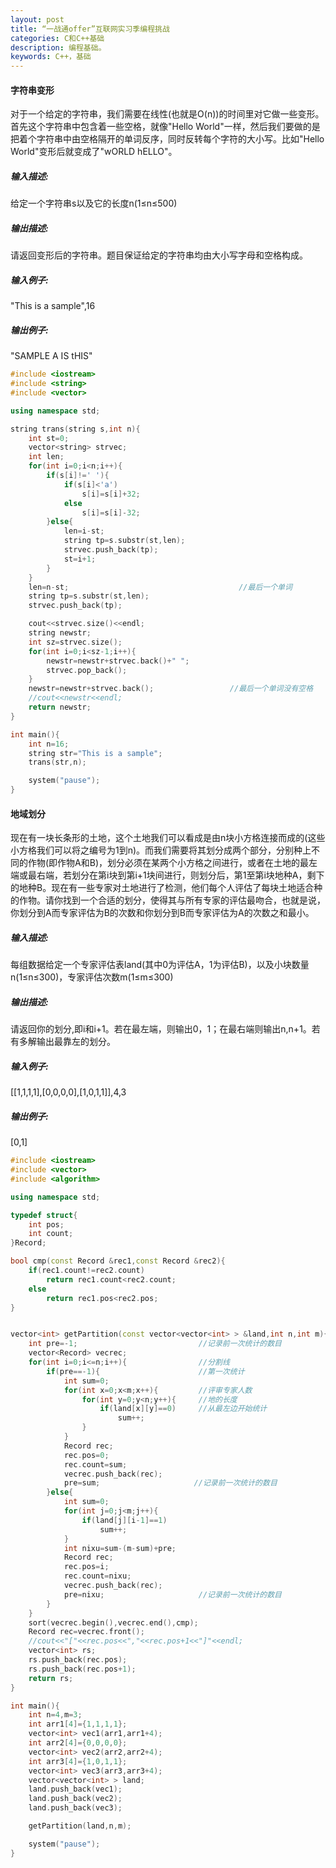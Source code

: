 ```yaml
---
layout: post
title: “一战通offer”互联网实习季编程挑战
categories: C和C++基础
description: 编程基础。
keywords: C++，基础
---
```


#### 字符串变形

对于一个给定的字符串，我们需要在线性(也就是O(n))的时间里对它做一些变形。首先这个字符串中包含着一些空格，就像"Hello World"一样，然后我们要做的是把着个字符串中由空格隔开的单词反序，同时反转每个字符的大小写。比如"Hello World"变形后就变成了"wORLD hELLO"。

##### 输入描述:

给定一个字符串s以及它的长度n(1≤n≤500)


##### 输出描述:

请返回变形后的字符串。题目保证给定的字符串均由大小写字母和空格构成。

##### 输入例子:

"This is a sample",16

##### 输出例子:

"SAMPLE A IS tHIS"

```cpp
#include <iostream>
#include <string>
#include <vector>

using namespace std;

string trans(string s,int n){
	int st=0;
	vector<string> strvec;
	int len;
	for(int i=0;i<n;i++){
		if(s[i]!=' '){
			if(s[i]<'a')
				s[i]=s[i]+32;
			else
				s[i]=s[i]-32;
		}else{
			len=i-st;
			string tp=s.substr(st,len);
			strvec.push_back(tp);
			st=i+1;
		}
	}
	len=n-st;                                      //最后一个单词
	string tp=s.substr(st,len);
	strvec.push_back(tp);

	cout<<strvec.size()<<endl;
	string newstr;
	int sz=strvec.size();
	for(int i=0;i<sz-1;i++){
		newstr=newstr+strvec.back()+" ";
		strvec.pop_back();
	}
	newstr=newstr+strvec.back();                 //最后一个单词没有空格
	//cout<<newstr<<endl;
	return newstr;
}

int main(){
	int n=16;
    string str="This is a sample";
	trans(str,n);

    system("pause");
}
```

#### 地域划分

现在有一块长条形的土地，这个土地我们可以看成是由n块小方格连接而成的(这些小方格我们可以将之编号为1到n)。而我们需要将其划分成两个部分，分别种上不同的作物(即作物A和B)，划分必须在某两个小方格之间进行，或者在土地的最左端或最右端，若划分在第i块到第i+1块间进行，则划分后，第1至第i块地种A，剩下的地种B。现在有一些专家对土地进行了检测，他们每个人评估了每块土地适合种的作物。请你找到一个合适的划分，使得其与所有专家的评估最吻合，也就是说，你划分到A而专家评估为B的次数和你划分到B而专家评估为A的次数之和最小。

##### 输入描述:

每组数据给定一个专家评估表land(其中0为评估A，1为评估B)，以及小块数量n(1≤n≤300)，专家评估次数m(1≤m≤300)


##### 输出描述:

请返回你的划分,即i和i+1。若在最左端，则输出0，1；在最右端则输出n,n+1。若有多解输出最靠左的划分。

##### 输入例子:

[[1,1,1,1],[0,0,0,0],[1,0,1,1]],4,3

##### 输出例子:

[0,1]


```cpp
#include <iostream>
#include <vector>
#include <algorithm>

using namespace std;

typedef struct{
	int pos;
	int count;
}Record;

bool cmp(const Record &rec1,const Record &rec2){
	if(rec1.count!=rec2.count)
		return rec1.count<rec2.count;
	else
		return rec1.pos<rec2.pos;
}


vector<int> getPartition(const vector<vector<int> > &land,int n,int m){
	int pre=-1;                           //记录前一次统计的数目
	vector<Record> vecrec;
	for(int i=0;i<=n;i++){                //分割线
		if(pre==-1){                      //第一次统计
			int sum=0;
			for(int x=0;x<m;x++){         //评审专家人数
				for(int y=0;y<n;y++){     //地的长度
					if(land[x][y]==0)     //从最左边开始统计
						sum++;            
				}
			}
			Record rec;
			rec.pos=0;
			rec.count=sum;
			vecrec.push_back(rec);
			pre=sum;                     //记录前一次统计的数目
		}else{
			int sum=0;
			for(int j=0;j<m;j++){
				if(land[j][i-1]==1)
					sum++;
			}
			int nixu=sum-(m-sum)+pre;
			Record rec;
			rec.pos=i;
			rec.count=nixu;
			vecrec.push_back(rec);
			pre=nixu;                     //记录前一次统计的数目
		}
	}
	sort(vecrec.begin(),vecrec.end(),cmp);
	Record rec=vecrec.front();
	//cout<<"["<<rec.pos<<","<<rec.pos+1<<"]"<<endl;
	vector<int> rs;
	rs.push_back(rec.pos);
	rs.push_back(rec.pos+1);
	return rs;
}

int main(){
	int n=4,m=3;
	int arr1[4]={1,1,1,1};
	vector<int> vec1(arr1,arr1+4);
	int arr2[4]={0,0,0,0};
	vector<int> vec2(arr2,arr2+4);
	int arr3[4]={1,0,1,1};
	vector<int> vec3(arr3,arr3+4);
	vector<vector<int> > land;
	land.push_back(vec1);
	land.push_back(vec2);
	land.push_back(vec3);

	getPartition(land,n,m);

	system("pause");
}
```